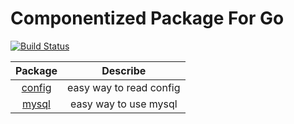 # Componentized Package For Go

[![Build Status](https://github.com/wwwangxc/go-pkg/workflows/Tests/badge.svg?branch=main)](https://github.com/wwwangxc/go-pkg/actions?query=branch%3Amain)

| Package | Describe |
| :---:| :---: |
| [config](config/README.md) | easy way to read config |
| [mysql](mysql/README.md) | easy way to use mysql |
